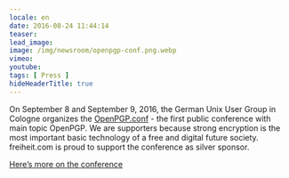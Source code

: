 ```yaml
---
locale: en
date: 2016-08-24 11:44:14
teaser: 
lead_image:
image: /img/newsroom/openpgp-conf.png.webp
vimeo: 
youtube:
tags: [ Press ]
hideHeaderTitle: true
---
```


On September 8 and September 9, 2016, the German Unix User Group in Cologne organizes the [OpenPGP.conf](https://gnupg.org/conf/index.html) - the first public conference with main topic OpenPGP. We are supporters because strong encryption is the most important basic technology of a free and digital future society. freiheit.com is proud to support the conference as silver sponsor. 

[Here’s more on the conference](https://gnupg.org/conf/index.html)


